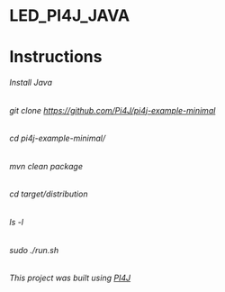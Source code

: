 # LED_PI4J_JAVA

# Instructions

###### Install Java
###### git clone https://github.com/Pi4J/pi4j-example-minimal
###### cd pi4j-example-minimal/
###### mvn clean package
###### cd target/distribution
###### ls -l
###### sudo ./run.sh 
###### This project was built using [PI4J](https://pi4j.com/getting-started/minimal-example-application/)
